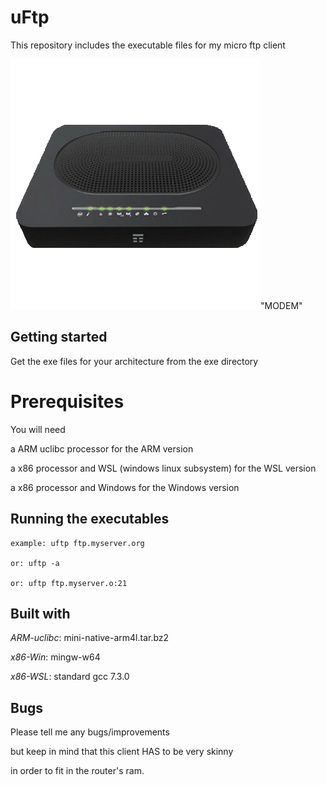 # uFtp

This repository includes the executable files for my micro ftp client

![DGA4130](img/DGA4130.gif?raw=true)"MODEM"

## Getting started

Get the exe files for your architecture from the exe directory

# Prerequisites

You will need

a ARM uclibc processor for the ARM version

a x86 processor and WSL (windows linux subsystem) for the WSL version

a x86 processor and Windows for the Windows version

## Running the executables

    example: uftp ftp.myserver.org

    or: uftp -a

    or: uftp ftp.myserver.o:21

## Built with

*ARM-uclibc*: mini-native-arm4l.tar.bz2

*x86-Win*: mingw-w64

*x86-WSL*: standard gcc 7.3.0

## Bugs

Please tell me any bugs/improvements

but keep in mind that this client HAS to be very skinny

in order to fit in the router's ram.

